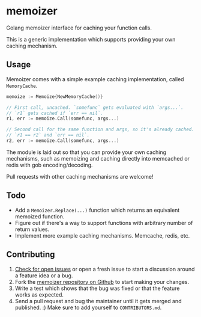 # memoizer

Golang memoizer interface for caching your function calls.

This is a generic implementation which supports providing your own caching
mechanism.

## Usage

Memoizer comes with a simple example caching implementation, called `MemoryCache`.

```go
memoize := Memoize{NewMemoryCache()}

// First call, uncached. `somefunc` gets evaluated with `args...`.
// `r1` gets cached if `err == nil`.
r1, err := memoize.Call(somefunc, args...)

// Second call for the same function and args, so it's already cached.
// `r1 == r2` and `err == nil`.
r2, err := memoize.Call(somefunc, args...)
```

The module is laid out so that you can provide your own caching mechanisms,
such as memoizing and caching directly into memcached or redis with gob
encoding/decoding.

Pull requests with other caching mechanisms are welcome!


## Todo

* Add a `Memoizer.Replace(...)` function which returns an equivalent memoized
  function.
* Figure out if there's a way to support functions with arbitrary number of
  return values.
* Implement more example caching mechanisms. Memcache, redis, etc.


## Contributing

1. [Check for open issues](https://github.com/shazow/memoizer/issues>) or open
   a fresh issue to start a discussion around a feature idea or a bug.
1. Fork the [memoizer repository on Github](https://github.com/shazow/urllib3>)
   to start making your changes.
1. Write a test which shows that the bug was fixed or that the feature works
   as expected.
1. Send a pull request and bug the maintainer until it gets merged and published.
   :) Make sure to add yourself to ``CONTRIBUTORS.md``.
